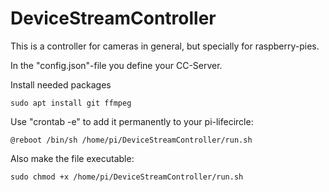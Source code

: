 # DeviceStreamController

This is a controller for cameras in general, but specially for raspberry-pies.

In the "config.json"-file you define your CC-Server.

Install needed packages
```
sudo apt install git ffmpeg
```


Use "crontab -e" to add it permanently to your pi-lifecircle:
``` 
@reboot /bin/sh /home/pi/DeviceStreamController/run.sh
```
Also make the file executable:
```
sudo chmod +x /home/pi/DeviceStreamController/run.sh
``` 